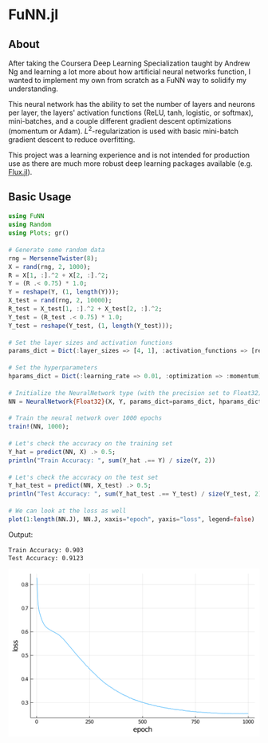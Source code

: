 # FuNN.jl

## About

After taking the Coursera Deep Learning Specialization taught by Andrew Ng and learning a lot more about how artificial neural networks function, I wanted to implement my own from scratch as a FuNN way to solidify my understanding.

This neural network has the ability to set the number of layers and neurons per layer, the layers' activation functions (ReLU, tanh, logistic, or softmax), mini-batches, and a couple different gradient descent optimizations (momentum or Adam).
$L^2$-regularization is used with basic mini-batch gradient descent to reduce overfitting.

This project was a learning experience and is not intended for production use as there are much more robust deep learning packages available (e.g. [Flux.jl](https://github.com/FluxML/Flux.jl)).

## Basic Usage

```Julia
using FuNN
using Random
using Plots; gr()

# Generate some random data
rng = MersenneTwister(8);
X = rand(rng, 2, 1000);
R = X[1, :].^2 + X[2, :].^2;
Y = (R .< 0.75) * 1.0;
Y = reshape(Y, (1, length(Y)));
X_test = rand(rng, 2, 10000);
R_test = X_test[1, :].^2 + X_test[2, :].^2;
Y_test = (R_test .< 0.75) * 1.0;
Y_test = reshape(Y_test, (1, length(Y_test)));

# Set the layer sizes and activation functions
params_dict = Dict(:layer_sizes => [4, 1], :activation_functions => [relu, logistic]);

# Set the hyperparameters
hparams_dict = Dict(:learning_rate => 0.01, :optimization => :momentum);

# Initialize the NeuralNetwork type (with the precision set to Float32)
NN = NeuralNetwork{Float32}(X, Y, params_dict=params_dict, hparams_dict=hparams_dict);

# Train the neural network over 1000 epochs
train!(NN, 1000);

# Let's check the accuracy on the training set
Y_hat = predict(NN, X) .> 0.5;
println("Train Accuracy: ", sum(Y_hat .== Y) / size(Y, 2))

# Let's check the accuracy on the test set
Y_hat_test = predict(NN, X_test) .> 0.5;
println("Test Accuracy: ", sum(Y_hat_test .== Y_test) / size(Y_test, 2))

# We can look at the loss as well
plot(1:length(NN.J), NN.J, xaxis="epoch", yaxis="loss", legend=false)
```

Output:
```
Train Accuracy: 0.903
Test Accuracy: 0.9123
```

![](images/example_loss.png)

